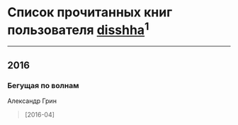 # Список прочитанных книг пользователя [disshha](http://instagram.com/disshha)<sup>1</sup>
---

## 2016

### Бегущая по волнам
Александр Грин
> [2016-04] 



